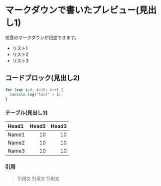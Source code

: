# マークダウンで書いたプレビュー(見出し1)
任意のマークダウンが記述できます。

- リスト1
- リスト2
- リスト3

## コードブロック(見出し2)

``` javascript
for (var i=0; i<10; i++) {
  console.log("test" + i);
}
```

### テーブル(見出し3)

|Head1|Head2|Head3|
|:--|--:|--:|
|Name1|10|10|
|Name2|10|10|
|Name3|10|10|

### 引用

> 引用文
> 引用文
> 引用文
